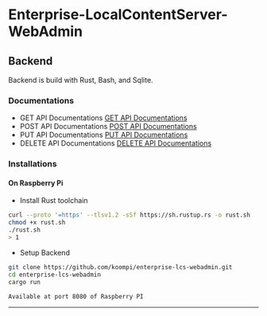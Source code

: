 # Enterprise-LocalContentServer-WebAdmin

## Backend
Backend is build with Rust, Bash, and Sqlite.

### Documentations

*   GET API Documentations [GET API Documentations](api-doc/GET.md)
*   POST API Documentations [POST API Documentations](api-doc/POST.md)
*   PUT API Documentations [PUT API Documentations](api-doc/PUT.md)
*   DELETE API Documentations [DELETE API Documentations](api-doc/DELETE.md)

### Installations

#### On Raspberry Pi

*   Install Rust toolchain

```bash
curl --proto '=https' --tlsv1.2 -sSf https://sh.rustup.rs -o rust.sh
chmod +x rust.sh
./rust.sh
> 1
```

*   Setup Backend

```bash
git clone https://github.com/koompi/enterprise-lcs-webadmin.git
cd enterprise-lcs-webadmin
cargo run
```

`Available at port 8080 of Raspberry PI`

***